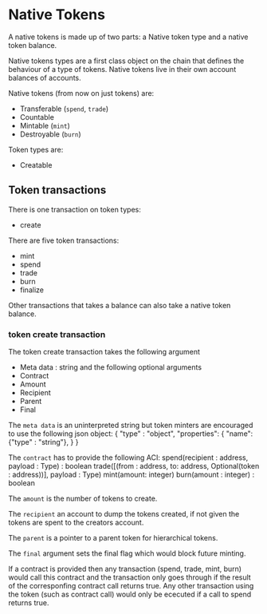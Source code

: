 # Native Tokens

A native tokens is made up of two parts: a Native token type and a native token balance.

Native tokens types are a first class object on the chain that defines the
behaviour of a type of tokens. Native tokens live in their own account balances
of accounts.

Native tokens (from now on just tokens) are:
- Transferable (`spend`, `trade`)
- Countable
- Mintable (`mint`)
- Destroyable (`burn`)

Token types are:
- Creatable


## Token transactions

There is one transaction on token types:
- create

There are five token transactions:
- mint
- spend
- trade
- burn
- finalize

Other transactions that takes a balance can also take a native token balance.

### token create transaction

The token create transaction takes the following argument
- Meta data : string
and the following optional arguments
- Contract
- Amount
- Recipient
- Parent
- Final

The `meta data` is an uninterpreted string but token minters are encouraged to
use the following json object:
{
  "type" : "object",
  "properties": {
    "name": {"type" : "string"},
  }
}

The `contract` has to provide the following ACI:
 spend(recipient : address, payload : Type) : boolean
 trade([(from : address, to: address, Optional(token : address))], payload : Type)
 mint(amount: integer)
 burn(amount : integer) : boolean

The `amount` is the number of tokens to create.

The `recipient` an account to dump the tokens created, if not given the tokens are
spent to the creators account.

The `parent` is a pointer to a parent token for hierarchical tokens.

The `final` argument sets the final flag which would block future minting.

If a contract is provided then any transaction (spend, trade, mint, burn) would
call this contract and the transaction only goes through if the result of the
corresponfing contract call returns true. Any other transaction using
the token (such as contract call) would only be ececuted if a call to spend
returns true.
